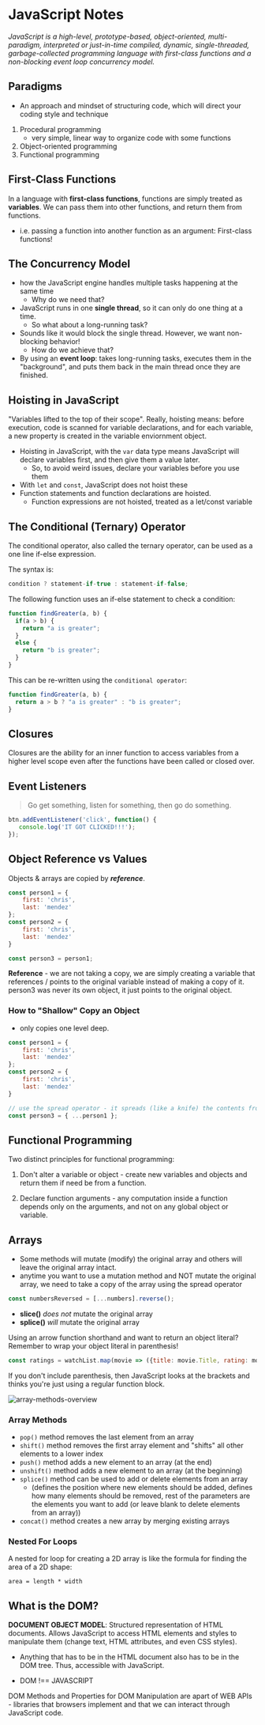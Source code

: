 # JavaScript Notes

*JavaScript is a high-level, prototype-based, object-oriented, multi-paradigm, interpreted or just-in-time compiled, dynamic, single-threaded, garbage-collected programming language with first-class functions and a non-blocking event loop concurrency model.*

## Paradigms

- An approach and mindset of structuring code, which will direct your coding style and technique
1. Procedural programming
   - very simple, linear way to organize code with some functions
2. Object-oriented programming
3. Functional programming

## First-Class Functions

In a language with **first-class functions**, functions are simply treated as **variables**. We can pass them into other functions, and return them from functions.

- i.e. passing a function into another function as an argument: First-class functions!

## The Concurrency Model

- how the JavaScript engine handles multiple tasks happening at the same time 
  - Why do we need that? 
- JavaScript runs in one **single thread**, so it can only do one thing at a time.
  - So what about a long-running task?
- Sounds like it would block the single thread. However, we want non-blocking behavior! 
  - How do we achieve that? 
- By using an **event loop**: takes long-running tasks, executes them in the "background", and puts them back in the  main thread once they are finished. 

## Hoisting in JavaScript

"Variables lifted to the top of their scope". Really, hoisting means: before execution, code is scanned for variable declarations, and for each variable, a new property is created in the variable enviornment object.

- Hoisting in JavaScript, with the `var` data type means JavaScript will declare variables first, and then give them a value later. 
  - So, to avoid weird issues, declare your variables before you use them
- With `let` and `const`, JavaScript does not hoist these
- Function statements and function declarations are hoisted.
  - Function expressions are not hoisted, treated as a let/const variable

## The Conditional (Ternary) Operator

The conditional operator, also called the ternary operator, can be used as a one line if-else expression.

The syntax is:

```javascript
condition ? statement-if-true : statement-if-false;
```

The following function uses an if-else statement to check a condition:

```js
function findGreater(a, b) {
  if(a > b) {
    return "a is greater";
  }
  else {
    return "b is greater";
  }
}
```

This can be re-written using the `conditional operator`:

```js
function findGreater(a, b) {
  return a > b ? "a is greater" : "b is greater";
}
```

## Closures

Closures are the ability for an inner function to access variables from a higher level scope even after the functions have been called or closed over. 

## Event Listeners

> Go get something, listen for something, then go do something.

```js
btn.addEventListener('click', function() {
   console.log('IT GOT CLICKED!!!'); 
});
```

## Object Reference vs Values

Objects & arrays are copied by ***reference***. 

```js
const person1 = {
    first: 'chris',
    last: 'mendez'
};
const person2 = {
    first: 'chris',
    last: 'mendez'
}

const person3 = person1;
```

**Reference** - we are not taking a copy, we are simply creating a variable that references / points to the original variable instead of making a copy of it. person3 was never its own object, it just points to the original object. 

### How to "Shallow" Copy an Object

- only copies one level deep.

```javascript
const person1 = {
    first: 'chris',
    last: 'mendez'
};
const person2 = {
    first: 'chris',
    last: 'mendez'
}

// use the spread operator - it spreads (like a knife) the contents from the person1 object into the new person3 object
const person3 = { ...person1 };
```

## Functional Programming

Two distinct principles for functional programming: 

1) Don't alter a variable or object - create new variables and objects and return them if need be from a function.

2) Declare function arguments - any computation inside a function  depends only on the arguments, and not on any global object or variable.

## Arrays

- Some methods will mutate (modify) the original array and others will leave the original array intact. 
- anytime you want to use a mutation method and NOT mutate the original array, we need to take a copy of the array using the spread operator

```javascript
const numbersReversed = [...numbers].reverse();
```

- **slice()** *does not* mutate the original array
- **splice()** *will* mutate the original array

Using an arrow function shorthand and want to return an object literal? Remember to wrap your object literal in parenthesis! 

```javascript
const ratings = watchList.map(movie => ({title: movie.Title, rating: movie.imdbRating}));
```

If you don't include parenthesis, then JavaScript looks at the brackets and thinks you're just using a regular function block.

![array-methods-overview](../imgs/js/array-methods-overview.png)

### Array Methods

- `pop()` method removes the last element from an array 
- `shift()` method removes the first array element and "shifts" all other elements to a lower index
- `push()` method adds a new element to an array (at the end) 
- `unshift()` method adds a new element to an array (at the beginning)
- `splice()` method can be used to add or delete elements from an array 
  - (defines the position where new elements should be added, defines how many elements should be removed, rest of the parameters are the elements you want to add (or leave blank to delete elements from an array))
- `concat()` method creates a new array by merging existing arrays

### Nested For Loops

A nested for loop for creating a 2D array is like the formula for finding the area of a 2D shape: 

`area = length * width`

## What is the DOM?

**DOCUMENT OBJECT MODEL**: Structured representation of HTML documents. Allows JavaScript to access HTML elements and styles to manipulate them (change text, HTML attributes, and even CSS styles).

- Anything that has to be in the HTML document also has to be in the DOM tree. Thus, accessible with JavaScript.

- DOM !== JAVASCRIPT

DOM Methods and Properties for DOM Manipulation are apart of WEB APIs - libraries that browsers implement and that we can interact through JavaScript code.
